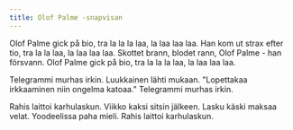 ```yaml
---
title: Olof Palme -snapvisan
---
```


Olof Palme gick på bio,
tra la la la laa, la laa laa laa.
Han kom ut strax efter tio,
tra la la laa, la laa laa laa.
Skottet brann, blodet rann,
Olof Palme - han försvann.
Olof Palme gick på bio,
tra la la la laa, la laa laa laa.

Telegrammi murhas irkin.
Luukkainen lähti mukaan.
"Lopettakaa irkkaaminen
niin ongelma katoaa."
Telegrammi murhas irkin.

Rahis laittoi karhulaskun.
Viikko kaksi sitsin jälkeen.
Lasku käski maksaa velat.
Yoodeelissa paha mieli.
Rahis laittoi karhulaskun.
